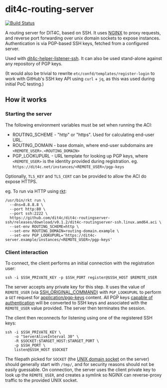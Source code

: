 # dit4c-routing-server

[![Build Status](https://travis-ci.org/dit4c/dit4c-routingserver-ssh.svg?branch=master)](https://travis-ci.org/dit4c/dit4c-routingserver-ssh)

A routing server for DIT4C, based on SSH. It uses [NGINX](https://nginx.org/) to proxy requests, and reverse port forwarding over unix domain sockets to expose instances. Authentication is via PGP-based SSH keys, fetched from a configured server.

Used with [dit4c-helper-listener-ssh](https://github.com/dit4c/dit4c-helper-listener-ssh/). It can also be used stand-alone against any repository of PGP keys.

(It would also be trivial to rewrite `etc/confd/templates/register-login` to work with GitHub's SSH key API using `curl` + `jq`, as this was used during initial PoC testing.)

## How it works

### Starting the server

The following environment variables must be set when running the ACI:

 * ROUTING_SCHEME - "http" or "https". Used for calculating end-user URL.
 * ROUTING_DOMAIN - base domain, where end-user subdomains are `<REMOTE_USER>.<ROUTING_DOMAIN>`
 * PGP_LOOKUPURL - URL template for looking up PGP keys, where `<REMOTE_USER>` is the identity provided during registration. eg. `https://dit4c.net/instances/<REMOTE_USER>/pgp-keys`

Optionally, `TLS_KEY` and `TLS_CERT` can be provided to allow the ACI do expose HTTPS.

eg. To run via HTTP using [rkt](https://github.com/coreos/rktgit ):

```
/usr/bin/rkt run \
  --dns=8.8.8.8 \
  --port http:80 \
  --port ssh:2222 \
  https://github.com/dit4c/dit4c-routingserver-ssh/releases/download/v0.1.2/dit4c-routingserver-ssh.linux.amd64.aci \
  --set-env ROUTING_SCHEME=http \
  --set-env ROUTING_DOMAIN=routing-domain.example \
  --set-env PGP_LOOKUPURL='https://dit4c-server.example/instances/<REMOTE_USER>/pgp-keys'
```

### Client interaction

To connect, the client performs an initial connection with the registration user:

```
ssh -i $SSH_PRIVATE_KEY -p $SSH_PORT register@$SSH_HOST $REMOTE_USER
```

The server accepts any private key for this step. It uses the value of `REMOTE_USER` (via [SSH_ORIGINAL_COMMAND](http://man.openbsd.org/cgi-bin/man.cgi/OpenBSD-current/man1/ssh.1#ENVIRONMENT)) with `PGP_LOOKUPURL` to perform a `GET` request for [application/pgp-keys](https://tools.ietf.org/html/rfc3156#section-7) content. All PGP keys [capable of authentication](https://tools.ietf.org/html/rfc4880#section-5.2.3.21) will be converted to SSH keys and associated with the `REMOTE_USER` value provided. The server then terminates the session.

The client then reconnects for listening using one of the registered SSH keys:

```
ssh -i $SSH_PRIVATE_KEY \
    -o "ServerAliveInterval 30" \
    -R $SOCKET:$TARGET_HOST:$TARGET_PORT \
    -p $SSH_PORT \
    listen@$SSH_HOST $SOCKET
```

The filepath picked for `SOCKET` (the [UNIX domain socket](https://en.wikipedia.org/wiki/Unix_file_types#Socket) on the server) should generally start with `/tmp/`, and for security reasons should not be easily guessable. On connection, the server uses the client private key to look up the `REMOTE_USER`, and creates a symlink so NGINX can reverse-proxy traffic to the provided UNIX socket.

